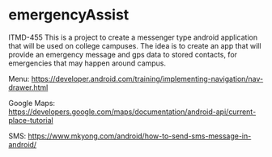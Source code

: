 # emergencyAssist
ITMD-455
This is a project to create a messenger type android application that will be used on college campuses.
The idea is to create an app that will provide an emergency message and gps data to stored contacts,
for emergencies that may happen around campus.

Menu: https://developer.android.com/training/implementing-navigation/nav-drawer.html

Google Maps: https://developers.google.com/maps/documentation/android-api/current-place-tutorial

SMS: https://www.mkyong.com/android/how-to-send-sms-message-in-android/
